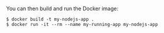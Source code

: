 You can then build and run the Docker image:

```console
$ docker build -t my-nodejs-app .
$ docker run -it --rm --name my-running-app my-nodejs-app
```

